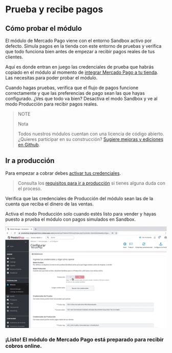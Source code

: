 # Prueba y recibe pagos


## Cómo probar el módulo

El módulo de Mercado Pago viene con el entorno Sandbox activo por defecto. Simula pagos en la tienda con este entorno de pruebas y verifica que todo funciona bien antes de empezar a recibir pagos reales de tus clientes. 
 
Aquí es donde entran en juego las credenciales de prueba que habrás copiado en el módulo al momento de [integrar Mercado Pago a tu tienda](https://www.mercadopago.com.ar/developers/es/guides/plugins/prestashop/integration/). Las necesitas para poder probar el módulo.

Cuando hagas pruebas, verifica que el flujo de pagos funcione correctamente y que las preferencias de pago sean las que hayas configurado. ¿Ves que todo va bien? Desactiva el modo Sandbox y ve al modo Producción para recibir pagos reales.

> NOTE
>
> Nota
>
> Todos nuestros módulos cuentan con una licencia de código abierto. ¿Quieres participar en su construcción? [Sugiere mejoras y ediciones en Github](https://github.com/mercadopago/cart-prestashop-7).

## Ir a producción

Para empezar a cobrar debes [activar tus credenciales](https://www.mercadopago.com/mla/account/credentials/).

> Consulta los [requisitos para ir a producción](https://www.mercadopago.com.ar/developers/es/guides/online-payments/checkout-api/goto-production/) si tienes alguna duda con el proceso.

Verifica que las credenciales de Producción del módulo sean las de la cuenta que reciba el dinero de las ventas. 

Activa el modo Producción solo cuando estés listo para vender y hayas puesto a prueba el módulo con pagos simulados en Sandbox.

![Flow homologación producción](/images/prestashop/receive_payments_es.gif)

### **¡Listo! El módulo de Mercado Pago está preparado para recibir cobros online.**
